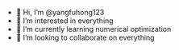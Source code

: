 - 👋 Hi, I’m @yangfuhong123
- 👀 I’m interested in everything
- 🌱 I’m currently learning numerical optimization
- 💞️ I’m looking to collaborate on everything

<!---
yangfuhong123/yangfuhong123 is a ✨ special ✨ repository because its `README.md` (this file) appears on your GitHub profile.
You can click the Preview link to take a look at your changes.
--->
